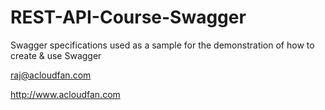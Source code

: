 # REST-API-Course-Swagger
Swagger specifications used as a sample for the demonstration of how to create & use Swagger


raj@acloudfan.com

http://www.acloudfan.com


